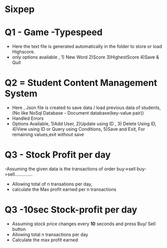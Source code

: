 # Sixpep

# Q1 - Game -Typespeed
- Here the text file is generated automatically in the folder to store or load Highscore.
- only options available , 1) New Word 2)Score 3)HighestScore 4)Save & Quit


# Q2 = Student Content Management System
- Here , Json file is created to save data / load previous data of students,(No like NoSql Database - Document database(key-value pair))
- Handled Errors
- Options Available, 1)Add User, 2)Update using ID , 3) Delete Using ID, 4)View using ID or Query using Conditions, 5)Save and Exit, For remaining values,exit without save


# Q3 - Stock Profit per day
-Assuming the given data is the transactions of order buy->sell buy->sell..............
- Allowing total of n transations per day,
- calculate the Max profit earned per n transactions

# Q3 -10sec Stock-profit per day
- Assuming stock price changes every <b> 10</b> seconds and press Buy/ Sell button
- Allowing total n transactions per day
- Calculate the max profit earned
